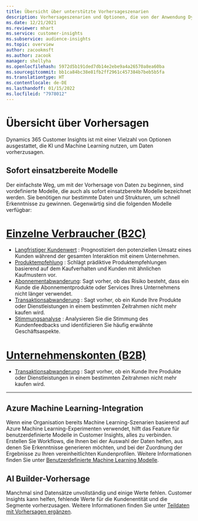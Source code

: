 ```yaml
---
title: Übersicht über unterstützte Vorhersageszenarien
description: Vorhersageszenarien und Optionen, die von der Anwendung Dynamics 365 Customer Insights abgedeckt werden.
ms.date: 12/21/2021
ms.reviewer: mhart
ms.service: customer-insights
ms.subservice: audience-insights
ms.topic: overview
author: zacookmsft
ms.author: zacook
manager: shellyha
ms.openlocfilehash: 5972d5b191ded7db14e2ebe9a4a26570a8ea60ba
ms.sourcegitcommit: bb1ca84bc38e81fb2ff2961c457384b7beb5b5fa
ms.translationtype: HT
ms.contentlocale: de-DE
ms.lasthandoff: 01/15/2022
ms.locfileid: "7978012"
---
```

# <a name="predictions-overview"></a>Übersicht über Vorhersagen

Dynamics 365 Customer Insights ist mit einer Vielzahl von Optionen ausgestattet, die KI und Machine Learning nutzen, um Daten vorherzusagen. 

## <a name="out-of-box-models"></a>Sofort einsatzbereite Modelle

Der einfachste Weg, um mit der Vorhersage von Daten zu beginnen, sind vordefinierte Modelle, die auch als sofort einsatzbereite Modelle bezeichnet werden. Sie benötigen nur bestimmte Daten und Strukturen, um schnell Erkenntnisse zu gewinnen. Gegenwärtig sind die folgenden Modelle verfügbar: 

# <a name="individual-consumers-b-to-c"></a>[Einzelne Verbraucher (B2C)](#tab/b2c)

- [Langfristiger Kundenwert](predict-customer-lifetime-value.md) : Prognostiziert den potenziellen Umsatz eines Kunden während der gesamten Interaktion mit einem Unternehmen.
- [Produktempfehlung](predict-product-recommendation.md) : Schlägt prädiktive Produktempfehlungen basierend auf dem Kaufverhalten und Kunden mit ähnlichen Kaufmustern vor.
- [Abonnementabwanderung](predict-subscription-churn.md): Sagt vorher, ob das Risiko besteht, dass ein Kunde die Abonnementprodukte oder Services Ihres Unternehmens nicht länger verwendet.
- [Transaktionsabwanderung](predict-transactional-churn.md) : Sagt vorher, ob ein Kunde Ihre Produkte oder Dienstleistungen in einem bestimmten Zeitrahmen nicht mehr kaufen wird.
- [Stimmungsanalyse](sentiment-analysis.md) : Analysieren Sie die Stimmung des Kundenfeedbacks und identifizieren Sie häufig erwähnte Geschäftsaspekte.

# <a name="business-accounts-b-to-b"></a>[Unternehmenskonten (B2B)](#tab/b2b)

- [Transaktionsabwanderung](predict-transactional-churn.md) : Sagt vorher, ob ein Kunde Ihre Produkte oder Dienstleistungen in einem bestimmten Zeitrahmen nicht mehr kaufen wird.

---


## <a name="azure-machine-learning-integration"></a>Azure Machine Learning-Integration

Wenn eine Organisation bereits Machine Learning-Szenarien basierend auf Azure Machine Learning-Experimenten verwendet, hilft das Feature für benutzerdefinierte Modelle in Customer Insights, alles zu verbinden. Erstellen Sie Workflows, die Ihnen bei der Auswahl der Daten helfen, aus denen Sie Erkenntnisse generieren möchten, und bei der Zuordnung der Ergebnisse zu Ihren vereinheitlichten Kundenprofilen. Weitere Informationen finden Sie unter [Benutzerdefinierte Machine Learning Modelle](custom-models.md).

## <a name="ai-builder-prediction"></a>AI Builder-Vorhersage

Manchmal sind Datensätze unvollständig und einige Werte fehlen. Customer Insights kann helfen, fehlende Werte für die Kundenentität und die Segmente vorherzusagen. Weitere Informationen finden Sie unter [Teildaten mit Vorhersagen ergänzen](predictions.md).
